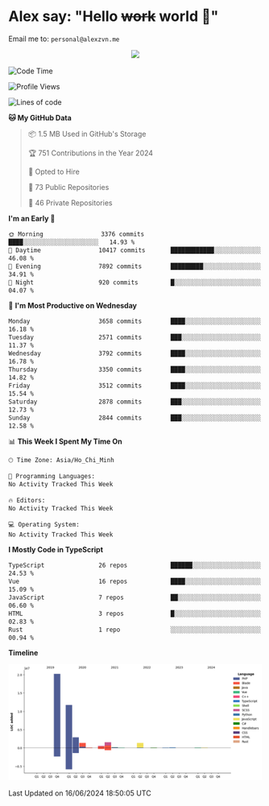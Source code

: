 # Alex say: "Hello ~~work~~ world 🐾"
Email me to: `personal@alexzvn.me`


<p align=center>
  <a href="https://skillicons.dev">
    <img src="https://skillicons.dev/icons?i=ts,js,php,nodejs,bun,vue,nuxt,react,svelte,tauri,laravel,rust,mongodb,docker,electron,redis,rabbitmq,tailwind,git,cloudflare,elysia,mysql,nginx,rollupjs,sentry,ubuntu,yarn,html,css,vite" />
  </a>
</p>

<!--START_SECTION:waka-->
![Code Time](http://img.shields.io/badge/Code%20Time-1%2C066%20hrs%2055%20mins-blue)

![Profile Views](http://img.shields.io/badge/Profile%20Views-20-blue)

![Lines of code](https://img.shields.io/badge/From%20Hello%20World%20I%27ve%20Written-40.4%20million%20lines%20of%20code-blue)

**🐱 My GitHub Data** 

> 📦 1.5 MB Used in GitHub's Storage 
 > 
> 🏆 751 Contributions in the Year 2024
 > 
> 💼 Opted to Hire
 > 
> 📜 73 Public Repositories 
 > 
> 🔑 46 Private Repositories 
 > 
**I'm an Early 🐤** 

```text
🌞 Morning                3376 commits        ████░░░░░░░░░░░░░░░░░░░░░   14.93 % 
🌆 Daytime                10417 commits       ████████████░░░░░░░░░░░░░   46.08 % 
🌃 Evening                7892 commits        █████████░░░░░░░░░░░░░░░░   34.91 % 
🌙 Night                  920 commits         █░░░░░░░░░░░░░░░░░░░░░░░░   04.07 % 
```
📅 **I'm Most Productive on Wednesday** 

```text
Monday                   3658 commits        ████░░░░░░░░░░░░░░░░░░░░░   16.18 % 
Tuesday                  2571 commits        ███░░░░░░░░░░░░░░░░░░░░░░   11.37 % 
Wednesday                3792 commits        ████░░░░░░░░░░░░░░░░░░░░░   16.78 % 
Thursday                 3350 commits        ████░░░░░░░░░░░░░░░░░░░░░   14.82 % 
Friday                   3512 commits        ████░░░░░░░░░░░░░░░░░░░░░   15.54 % 
Saturday                 2878 commits        ███░░░░░░░░░░░░░░░░░░░░░░   12.73 % 
Sunday                   2844 commits        ███░░░░░░░░░░░░░░░░░░░░░░   12.58 % 
```


📊 **This Week I Spent My Time On** 

```text
🕑︎ Time Zone: Asia/Ho_Chi_Minh

💬 Programming Languages: 
No Activity Tracked This Week

🔥 Editors: 
No Activity Tracked This Week

💻 Operating System: 
No Activity Tracked This Week
```

**I Mostly Code in TypeScript** 

```text
TypeScript               26 repos            ██████░░░░░░░░░░░░░░░░░░░   24.53 % 
Vue                      16 repos            ████░░░░░░░░░░░░░░░░░░░░░   15.09 % 
JavaScript               7 repos             ██░░░░░░░░░░░░░░░░░░░░░░░   06.60 % 
HTML                     3 repos             █░░░░░░░░░░░░░░░░░░░░░░░░   02.83 % 
Rust                     1 repo              ░░░░░░░░░░░░░░░░░░░░░░░░░   00.94 % 
```



**Timeline**

![Lines of Code chart](https://raw.githubusercontent.com/alexzvn/alexzvn/main/assets/bar_graph.png)


 Last Updated on 16/06/2024 18:50:05 UTC
<!--END_SECTION:waka-->
